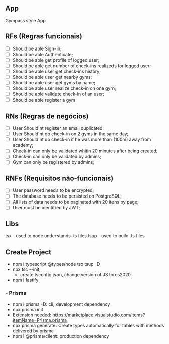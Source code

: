 ## App

Gympass style App

## RFs (Regras funcionais)

- [ ] Should be able Sign-in;
- [ ] Should be able Authenticate;
- [ ] Should be able get profile of logged user;
- [ ] Should be able get number of check-ins realizeds for logged user;
- [ ] Should be able user get check-ins history;
- [ ] Should be able user get nearby gyms;
- [ ] Should be able user get gyms by name;
- [ ] Should be able user realize check-in on one gym;
- [ ] Should be able validate check-in of an user;
- [ ] Should be able register a gym

## RNs (Regras de negócios)

- [ ] User Should'nt register an email duplicated;
- [ ] User Should'nt do check-in on 2 gyms in the same day;
- [ ] User Should'nt do check-in if he was more than (100m) away from academy;
- [ ] Check-in can only be validated whitin 20 minutes after being created;
- [ ] Check-in can only be validated by admins;
- [ ] Gym can only be registered by admins;

## RNFs (Requisitos não-funcionais)

- [ ] User password needs to be encrypted;
- [ ] The database needs to be persisted on PostgreSQL;
- [ ] All lists of data needs to be paginated with 20 itens by page;
- [ ] User must be identified by JWT;

## Libs

tsx - used to node understands .ts files
tsup - used to build .ts files

## Create Project

- npm i typescript @types/node tsx tsup -D
- npx tsc --init;
  - create tsconfig.json, change version of JS to es2020
- npm i fastify

### - Prisma
- npm i prisma -D: cli, development dependency
- npx prisma init
- Extension needed: https://marketplace.visualstudio.com/items?itemName=Prisma.prisma
- npx prisma generate: Create types automatically for tables with methods delivered by prisma
- npm i @prisma/client: production dependency

